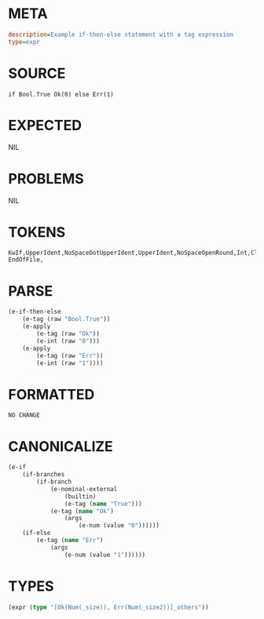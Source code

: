 # META
~~~ini
description=Example if-then-else statement with a tag expression
type=expr
~~~
# SOURCE
~~~roc
if Bool.True Ok(0) else Err(1)
~~~
# EXPECTED
NIL
# PROBLEMS
NIL
# TOKENS
~~~zig
KwIf,UpperIdent,NoSpaceDotUpperIdent,UpperIdent,NoSpaceOpenRound,Int,CloseRound,KwElse,UpperIdent,NoSpaceOpenRound,Int,CloseRound,
EndOfFile,
~~~
# PARSE
~~~clojure
(e-if-then-else
	(e-tag (raw "Bool.True"))
	(e-apply
		(e-tag (raw "Ok"))
		(e-int (raw "0")))
	(e-apply
		(e-tag (raw "Err"))
		(e-int (raw "1"))))
~~~
# FORMATTED
~~~roc
NO CHANGE
~~~
# CANONICALIZE
~~~clojure
(e-if
	(if-branches
		(if-branch
			(e-nominal-external
				(builtin)
				(e-tag (name "True")))
			(e-tag (name "Ok")
				(args
					(e-num (value "0"))))))
	(if-else
		(e-tag (name "Err")
			(args
				(e-num (value "1"))))))
~~~
# TYPES
~~~clojure
(expr (type "[Ok(Num(_size)), Err(Num(_size2))]_others"))
~~~
